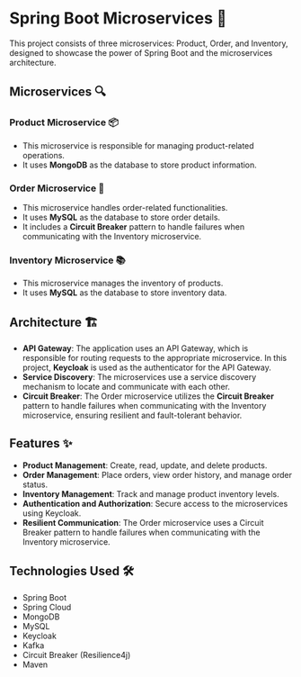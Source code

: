 # Spring Boot Microservices 🚀

This project consists of three microservices: Product, Order, and Inventory, designed to showcase the power of Spring Boot and the microservices architecture.

## Microservices 🔍

### Product Microservice 📦
- This microservice is responsible for managing product-related operations.
- It uses **MongoDB** as the database to store product information.

### Order Microservice 🛒
- This microservice handles order-related functionalities.
- It uses **MySQL** as the database to store order details.
- It includes a **Circuit Breaker** pattern to handle failures when communicating with the Inventory microservice.

### Inventory Microservice 📚
- This microservice manages the inventory of products.
- It uses **MySQL** as the database to store inventory data.

## Architecture 🏗️
- **API Gateway**: The application uses an API Gateway, which is responsible for routing requests to the appropriate microservice. In this project, **Keycloak** is used as the authenticator for the API Gateway.
- **Service Discovery**: The microservices use a service discovery mechanism to locate and communicate with each other.
- **Circuit Breaker**: The Order microservice utilizes the **Circuit Breaker** pattern to handle failures when communicating with the Inventory microservice, ensuring resilient and fault-tolerant behavior.

## Features ✨

- **Product Management**: Create, read, update, and delete products.
- **Order Management**: Place orders, view order history, and manage order status.
- **Inventory Management**: Track and manage product inventory levels.
- **Authentication and Authorization**: Secure access to the microservices using Keycloak.
- **Resilient Communication**: The Order microservice uses a Circuit Breaker pattern to handle failures when communicating with the Inventory microservice.

## Technologies Used 🛠️

- Spring Boot
- Spring Cloud
- MongoDB
- MySQL
- Keycloak
- Kafka
- Circuit Breaker (Resilience4j)
- Maven
